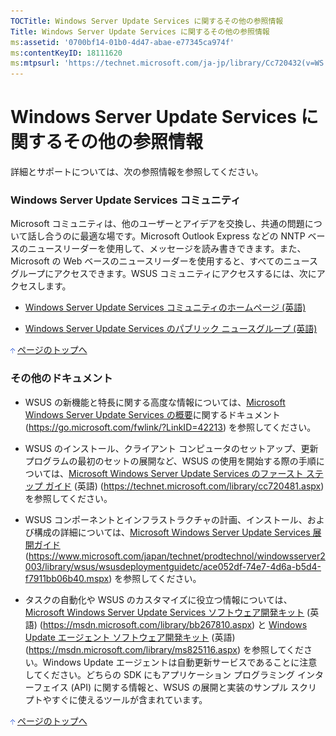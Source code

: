 ```yaml
---
TOCTitle: Windows Server Update Services に関するその他の参照情報
Title: Windows Server Update Services に関するその他の参照情報
ms:assetid: '0700bf14-01b0-4d47-abae-e77345ca974f'
ms:contentKeyID: 18111620
ms:mtpsurl: 'https://technet.microsoft.com/ja-jp/library/Cc720432(v=WS.10)'
---
```


Windows Server Update Services に関するその他の参照情報
=======================================================

詳細とサポートについては、次の参照情報を参照してください。

### Windows Server Update Services コミュニティ

Microsoft コミュニティは、他のユーザーとアイデアを交換し、共通の問題について話し合うのに最適な場です。Microsoft Outlook Express などの NNTP ベースのニュースリーダーを使用して、メッセージを読み書きできます。また、Microsoft の Web ベースのニュースリーダーを使用すると、すべてのニュースグループにアクセスできます。WSUS コミュニティにアクセスするには、次にアクセスします。

-   [Windows Server Update Services コミュニティのホームページ (英語)](https://go.microsoft.com/fwlink/?linkid=45215)

-   [Windows Server Update Services のパブリック ニュースグループ (英語)](https://www.microsoft.com/technet/community/newsgroups/topics/sus.mspx)

![](images/Cc720432.arrow_px_up(ja-jp,WS.10).gif) [ページのトップへ](#ctl00_rs1_eb1_panel1)

### その他のドキュメント

-   WSUS の新機能と特長に関する高度な情報については、[Microsoft Windows Server Update Services の概要](https://go.microsoft.com/fwlink/?linkid=42213)に関するドキュメント (https://go.microsoft.com/fwlink/?LinkID=42213) を参照してください。

-   WSUS のインストール、クライアント コンピュータのセットアップ、更新プログラムの最初のセットの展開など、WSUS の使用を開始する際の手順については、[Microsoft Windows Server Update Services のファースト ステップ ガイド](https://technet.microsoft.com/ja-jp/library/cc720481.aspx) (英語) (https://technet.microsoft.com/library/cc720481.aspx) を参照してください。

-   WSUS コンポーネントとインフラストラクチャの計画、インストール、および構成の詳細については、[Microsoft Windows Server Update Services 展開ガイド](https://www.microsoft.com/japan/technet/prodtechnol/windowsserver2003/library/wsus/wsusdeploymentguidetc/ace052df-74e7-4d6a-b5d4-f7911bb06b40.mspx) (https://www.microsoft.com/japan/technet/prodtechnol/windowsserver2003/library/wsus/wsusdeploymentguidetc/ace052df-74e7-4d6a-b5d4-f7911bb06b40.mspx) を参照してください。

-   タスクの自動化や WSUS のカスタマイズに役立つ情報については、[Microsoft Windows Server Update Services ソフトウェア開発キット](https://msdn.microsoft.com/ja-jp/library/bb267810.aspx) (英語) (https://msdn.microsoft.com/library/bb267810.aspx) と [Windows Update エージェント ソフトウェア開発キット](https://msdn.microsoft.com/ja-jp/library/ms825116.aspx) (英語) (https://msdn.microsoft.com/library/ms825116.aspx) を参照してください。Windows Update エージェントは自動更新サービスであることに注意してください。どちらの SDK にもアプリケーション プログラミング インターフェイス (API) に関する情報と、WSUS の展開と実装のサンプル スクリプトやすぐに使えるツールが含まれています。

![](images/Cc720432.arrow_px_up(ja-jp,WS.10).gif) [ページのトップへ](#ctl00_rs1_eb1_panel1)
